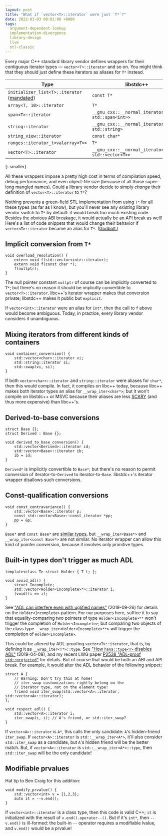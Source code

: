 ```yaml
---
layout: post
title: "What if `vector<T>::iterator` were just `T*`?"
date: 2022-03-03 00:01:00 +0000
tags:
  argument-dependent-lookup
  implementation-divergence
  library-design
  llvm
  stl-classic
---
```


Every major C++ standard library vendor defines wrappers for their
contiguous iterator types — `vector<T>::iterator` and so on. You might
think that they should just define these iterators as aliases for `T*`
instead.

| Type   | libstdc++    | libc++  | MSVC |
|--------|--------------|---------|------|
| `initializer_list<T>::iterator`<br>([mandated](https://eel.is/c++draft/initializer.list.syn)) | `const T*` | `const T*` | `const T*` |
| `array<T, 10>::iterator`          | `T*` | `T*` | `std::_Array_iterator<int,10>` |
| `span<T>::iterator`               | `__gnu_cxx::__normal_iterator<int*, std::span<int>>` | `std::__wrap_iter<int*>` | `std::_Span_iterator<int>` |
| `string::iterator`                | `__gnu_cxx::__normal_iterator<char*, std::string>` | `std::__wrap_iter<char*>` | `std::_String_iterator<std::_String_val<std::_Simple_types<char>>>` |
| `string_view::iterator`           | `const char*` | `const char*` | `std::_String_view_iterator<std::char_traits<char>>` |
| `ranges::iterator_t<valarray<T>>` | `T*` | `T*` | `T*` |
| `vector<T>::iterator`             | `__gnu_cxx::__normal_iterator<T*, std::vector<T>>` | `std::__wrap_iter<T*>` | `std::_Vector_iterator<std::_Vector_val<std::_Simple_types<T>>>` |
{:.smaller}

All these wrappers impose a pretty high cost in terms of compilation speed,
debug performance, and even object-file size (because of all those super-long
mangled names). Could a library vendor decide to simply _change_ their definition of
`vector<T>::iterator` to `T*`?

Nothing prevents a green-field STL implementation from using `T*` for all these types
(as far as I know), but you'll never see any _existing_ library vendor switch to `T*`
by default: it would break too much existing code. Besides the obvious ABI breakage,
it would actually be an API break as well! Here's a list of code snippets that would
change their behavior if `vector<T>::iterator` became an alias for `T*`.
([Godbolt.](https://godbolt.org/z/n53fvfnaz))


## Implicit conversion from `T*`

    void overload_resolution() {
        extern void f(std::vector<int>::iterator);
        extern void f(const char *);
        f(nullptr);
    }

The null pointer constant `nullptr` of course can be implicitly converted to `T*`;
but there's no reason it should be implicitly convertible to `vector<T>::iterator`.
libc++'s iterator wrapper makes that conversion private; libstdc++ makes it public
but `explicit`.

If `vector<int>::iterator` were an alias for `int*`, then the call to `f` above
would become ambiguous. Today, in practice, every library vendor considers it unambiguous.


## Mixing iterators from different kinds of containers

    void container_conversion() {
        std::vector<char>::iterator vi;
        std::string::iterator si;
        std::swap(vi, si);
    }

If both `vector<char>::iterator` and `string::iterator` were aliases for `char*`,
then this would compile. In fact, it compiles on libc++ today, because libc++
makes both iterator types an alias for `__wrap_iter<char*>`; but it won't compile
on libstdc++ or MSVC because their aliases are less [SCARY](/blog/2019/08/02/the-tough-guide-to-cpp-acronyms/#scary-iterators)
(and thus more expensive) than libc++'s.


## Derived-to-base conversions

    struct Base {};
    struct Derived : Base {};

    void derived_to_base_conversion() {
        std::vector<Derived>::iterator id;
        std::vector<Base>::iterator ib;
        ib = id;
    }

`Derived*` is implicitly convertible to `Base*`; but there's no
reason to permit conversion of iterator-to-`Derived` to iterator-to-`Base`.
libstdc++'s iterator wrapper disallows such conversions.


## Const-qualification conversions

    void const_contravariance() {
        std::vector<Base>::iterator p;
        const std::vector<Base>::const_iterator *pp;
        pp = &p;
    }

`Base*` and `const Base*` are [similar types](https://eel.is/c++draft/conv.qual),
but `__wrap_iter<Base*>` and `__wrap_iter<const Base*>` are not similar.
No iterator wrapper can allow this kind of pointer conversion, because it
involves only primitive types.


## Built-in types don't trigger as much ADL

    template<class T> struct Holder { T t; };

    void avoid_adl() {
        struct Incomplete;
        std::vector<Holder<Incomplete>*>::iterator i;
        (void)(i == i);
    }

See ["ADL can interfere even with uglified names"](/blog/2019/09/26/uglification-doesnt-stop-adl/) (2019-09-26)
for details on the `Holder<Incomplete>` pattern. For our purposes here,
suffice it to say that equality-comparing two pointers of type `Holder<Incomplete>**`
won't trigger the completion of `Holder<Incomplete>`; but comparing two
objects of the class type `__wrap_iter<Holder<Incomplete>**>` _will_ trigger
the completion of `Holder<Incomplete>`.

This could be altered by ADL-proofing `vector<T>::iterator`, that is,
by defining it as `__wrap_iter<T*>::type`. See
["How `hana::type<T>` disables ADL"](/blog/2019/04/09/adl-insanity-round-2/) (2019-04-09),
and my recent LWG paper [P2538 "ADL-proof `std::projected`"](http://www.open-std.org/jtc1/sc22/wg21/docs/papers/2022/p2538r0.html)
for details. But of course that would be both an ABI and API break. For example,
it would alter the ADL behavior of the following snippet:

    struct A {
        // Warning: Don't try this at home!
        // iter_swap customizations rightly belong on the
        // iterator type, not on the element type!
        friend void iter_swap(std::vector<A>::iterator, std::vector<A>::iterator);
    };

    void respect_adl() {
        std::vector<A>::iterator i;
        iter_swap(i, i); // A's friend, or std::iter_swap?
    }

If `vector<A>::iterator` is `A*`, this calls the only candidate:
`A`'s hidden-friend `iter_swap`. If `vector<A>::iterator` is `std::__wrap_iter<A*>`,
it'll also consider `std::iter_swap` as a candidate, but `A`'s hidden friend will be
the better match. But, if `vector<A>::iterator` is `std::__wrap_iter<A*>::type`,
then `std::iter_swap` will be the only candidate!


## Modifiable prvalues

Hat tip to Ben Craig for this addition:

    void modify_prvalue() {
        std::vector<int> v = {1,2,3};
        auto it = --v.end();
    }

If `vector<int>::iterator` is a class type, then this code is valid C++;
`it` is initialized with the result of `v.end().operator--()`.
But if it's `int*`, then `--v.end()` is ill-formed: the built-in `--`
operator requires a modifiable lvalue, and `v.end()` would be a prvalue!

